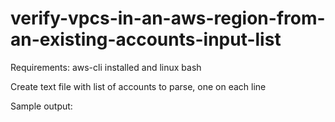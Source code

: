 # verify-vpcs-in-an-aws-region-from-an-existing-accounts-input-list
Requirements: aws-cli installed and linux bash

Create text file with list of accounts to parse, one on each line

Sample output:
